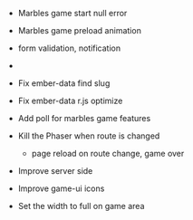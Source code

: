 * Marbles game start null error
* Marbles game preload animation
* form validation, notification
* 

* Fix ember-data find slug
* Fix ember-data r.js optimize

* Add poll for marbles game features
* Kill the Phaser when route is changed
  - page reload on route change, game over

* Improve server side

* Improve game-ui icons
* Set the width to full on game area

